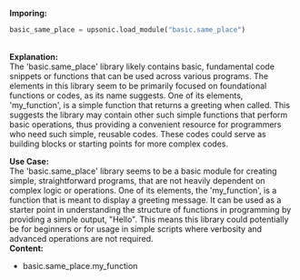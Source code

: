 <b class="custom_code_highlight_green">Imporing:</b><br>
```python
basic_same_place = upsonic.load_module("basic.same_place")
```
<br><b class="custom_code_highlight_green">Explanation:</b><br>The 'basic.same_place' library likely contains basic, fundamental code snippets or functions that can be used across various programs. The elements in this library seem to be primarily focused on foundational functions or codes, as its name suggests. One of its elements, 'my_function', is a simple function that returns a greeting when called. This suggests the library may contain other such simple functions that perform basic operations, thus providing a convenient resource for programmers who need such simple, reusable codes. These codes could serve as building blocks or starting points for more complex codes.

<b class="custom_code_highlight_green">Use Case:</b><br>The 'basic.same_place' library seems to be a basic module for creating simple, straightforward programs, that are not heavily dependent on complex logic or operations. One of its elements, the 'my_function', is a function that is meant to display a greeting message. It can be used as a starter point in understanding the structure of functions in programming by providing a simple output, "Hello". This means this library could potentially be for beginners or for usage in simple scripts where verbosity and advanced operations are not required.
<br><b class="custom_code_highlight_green">Content:</b><br>
  - basic.same_place.my_function
